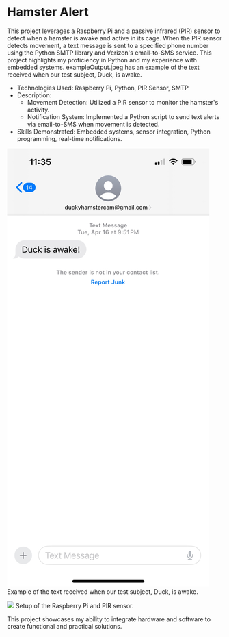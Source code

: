 # Hamster Alert

This project leverages a Raspberry Pi and a passive infrared (PIR) sensor to detect when a hamster is awake and active in its cage. When the PIR sensor detects movement, a text message is sent to a specified phone number using the Python SMTP library and Verizon's email-to-SMS service. This project highlights my proficiency in Python and my experience with embedded systems.
exampleOutput.jpeg has an example of the text received when our test subject, Duck, is awake.

- Technologies Used: Raspberry Pi, Python, PIR Sensor, SMTP
- Description:
    - Movement Detection: Utilized a PIR sensor to monitor the hamster's activity.
    - Notification System: Implemented a Python script to send text alerts via email-to-SMS when movement is detected.
- Skills Demonstrated: Embedded systems, sensor integration, Python programming, real-time notifications.

![](exampleOutput.jpeg)
Example of the text received when our test subject, Duck, is awake.

![](assembledHardware.jpeg)
Setup of the Raspberry Pi and PIR sensor.

This project showcases my ability to integrate hardware and software to create functional and practical solutions.
